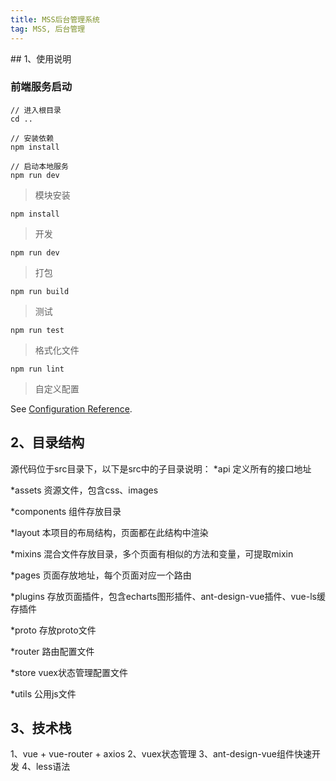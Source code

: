 ```yaml
---
title: MSS后台管理系统
tag: MSS, 后台管理
---
```

## 1、使用说明

### 前端服务启动
```
// 进入根目录
cd ..

// 安装依赖
npm install

// 启动本地服务
npm run dev
```
> 模块安装

``` 
npm install
```

> 开发

``` 
npm run dev
```

> 打包

``` 
npm run build
```

> 测试

``` 
npm run test
```

> 格式化文件

``` 
npm run lint
```

> 自定义配置

See [Configuration Reference](https://cli.vuejs.org/config/).

## 2、目录结构
源代码位于src目录下，以下是src中的子目录说明：
*api
定义所有的接口地址

*assets
资源文件，包含css、images

*components
组件存放目录

*layout
本项目的布局结构，页面都在此结构中渲染

*mixins
混合文件存放目录，多个页面有相似的方法和变量，可提取mixin

*pages
页面存放地址，每个页面对应一个路由

*plugins
存放页面插件，包含echarts图形插件、ant-design-vue插件、vue-ls缓存插件

*proto
存放proto文件

*router
路由配置文件

*store
vuex状态管理配置文件

*utils
公用js文件

## 3、技术栈
1、vue + vue-router + axios
2、vuex状态管理
3、ant-design-vue组件快速开发
4、less语法
